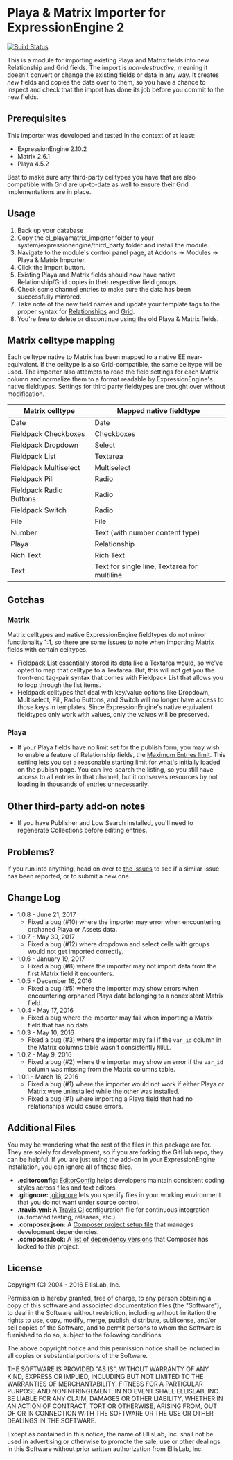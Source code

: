 # Playa & Matrix Importer for ExpressionEngine 2

[![Build Status](https://travis-ci.org/EllisLab/PlayaMatrixImporter.svg?branch=master)](https://travis-ci.org/EllisLab/PlayaMatrixImporter)

This is a module for importing existing Playa and Matrix fields into new Relationship and Grid fields. The import is *non-destructive*, meaning it doesn't convert or change the existing fields or data in any way. It creates _new_ fields and copies the data over to them, so you have a chance to inspect and check that the import has done its job before you commit to the new fields.

## Prerequisites

This importer was developed and tested in the context of at least:

* ExpressionEngine 2.10.2
* Matrix 2.6.1
* Playa 4.5.2

Best to make sure any third-party celltypes you have that are also compatible with Grid are up-to-date as well to ensure their Grid implementations are in place.

## Usage

1. Back up your database
2. Copy the el_playamatrix_importer folder to your system/expressionengine/third_party folder and install the module.
3. Navigate to the module's control panel page, at Addons -> Modules -> Playa & Matrix Importer.
4. Click the Import button.
5. Existing Playa and Matrix fields should now have native Relationship/Grid copies in their respective field groups.
6. Check some channel entries to make sure the data has been successfully mirrored.
7. Take note of the new field names and update your template tags to the proper syntax for [Relationships](https://docs.expressionengine.com/latest/fieldtypes/relationships.html#template-tags) and [Grid](https://docs.expressionengine.com/latest/fieldtypes/grid.html#template-tags).
8. You're free to delete or discontinue using the old Playa & Matrix fields.

## Matrix celltype mapping

Each celltype native to Matrix has been mapped to a native EE near-equivalent. If the celltype is also Grid-compatible, the same celltype will be used. The importer also attempts to read the field settings for each Matrix column and normalize them to a format readable by ExpressionEngine's native fieldtypes. Settings for third party fieldtypes are brought over without modification.

| Matrix celltype         | Mapped native fieldtype                      |
| ----------------------- | -------------------------------------------- |
| Date                    | Date                                         |
| Fieldpack Checkboxes    | Checkboxes                                   |
| Fieldpack Dropdown      | Select                                       |
| Fieldpack List          | Textarea                                     |
| Fieldpack Multiselect   | Multiselect                                  |
| Fieldpack Pill          | Radio                                        |
| Fieldpack Radio Buttons | Radio                                        |
| Fieldpack Switch        | Radio                                        |
| File                    | File                                         |
| Number                  | Text (with number content type)              |
| Playa                   | Relationship                                 |
| Rich Text               | Rich Text                                    |
| Text                    | Text for single line, Textarea for multiline |

## Gotchas

### Matrix

Matrix celltypes and native ExpressionEngine fieldtypes do not mirror functionality 1:1, so there are some issues to note when importing Matrix fields with certain celltypes.

* Fieldpack List essentially stored its data like a Textarea would, so we've opted to map that celltype to a Textarea. But, this will not get you the front-end tag-pair syntax that comes with Fieldpack List that allows you to loop through the list items.
* Fieldpack celltypes that deal with key/value options like Dropdown, Multiselect, Pill, Radio Buttons, and Switch will no longer have access to those keys in templates. Since ExpressionEngine's native equivalent fieldtypes only work with values, only the values will be preserved.

### Playa

* If your Playa fields have no limit set for the publish form, you may wish to enable a feature of Relationship fields, the [Maximum Entries limit](https://docs.expressionengine.com/latest/fieldtypes/relationships.html#maximum-entries). This setting lets you set a reasonable starting limit for what's initially loaded on the publish page. You can live-search the listing, so you still have access to all entries in that channel, but it conserves resources by not loading in thousands of entries unnecessarily.

## Other third-party add-on notes

* If you have Publisher and Low Search installed, you'll need to regenerate Collections before editing entries.

## Problems?

If you run into anything, head on over to [the issues](https://github.com/EllisLab/PlayaMatrixImporter/issues) to see if a similar issue has been reported, or to submit a new one.

## Change Log

- 1.0.8 - June 21, 2017
    - Fixed a bug (#10) where the importer may error when encountering orphaned Playa or Assets data.
- 1.0.7 - May 30, 2017
    - Fixed a bug (#12) where dropdown and select cells with groups would not get imported correctly.
- 1.0.6 - January 19, 2017
    - Fixed a bug (#8) where the importer may not import data from the first Matrix field it encounters.
- 1.0.5 - December 16, 2016
    - Fixed a bug (#5) where the importer may show errors when encountering orphaned Playa data belonging to a nonexistent Matrix field.
- 1.0.4 - May 17, 2016
    - Fixed a bug where the importer may fail when importing a Matrix field that has no data.
- 1.0.3 - May 10, 2016
    - Fixed a bug (#3) where the importer may fail if the `var_id` column in the Matrix columns table wasn't consistently `NULL`.
- 1.0.2 - May 9, 2016
    - Fixed a bug (#2) where the importer may show an error if the `var_id` column was missing from the Matrix columns table.
- 1.0.1 - March 16, 2016
    - Fixed a bug (#1) where the importer would not work if either Playa or Matrix were uninstalled while the other was installed.
    - Fixed a bug (#1) where importing a Playa field that had no relationships would cause errors.

## Additional Files

You may be wondering what the rest of the files in this package are for. They are solely for development, so if you are forking the GitHub repo, they can be helpful. If you are just using the add-on in your ExpressionEngine installation, you can ignore all of these files.

- **.editorconfig**: [EditorConfig](http://editorconfig.org) helps developers maintain consistent coding styles across files and text editors.
- **.gitignore:** [.gitignore](https://git-scm.com/docs/gitignore) lets you specify files in your working environment that you do not want under source control.
- **.travis.yml:** A [Travis CI](https://travis-ci.org) configuration file for continuous integration (automated testing, releases, etc.).
- **.composer.json:** A [Composer project setup file](https://getcomposer.org/doc/01-basic-usage.md) that manages development dependencies.
- **.composer.lock:** A [list of dependency versions](https://getcomposer.org/doc/01-basic-usage.md#composer-lock-the-lock-file) that Composer has locked to this project.

## License

Copyright (C) 2004 - 2016 EllisLab, Inc.

Permission is hereby granted, free of charge, to any person obtaining a copy of this software and associated documentation files (the "Software"), to deal in the Software without restriction, including without limitation the rights to use, copy, modify, merge, publish, distribute, sublicense, and/or sell copies of the Software, and to permit persons to whom the Software is furnished to do so, subject to the following conditions:

The above copyright notice and this permission notice shall be included in all copies or substantial portions of the Software.

THE SOFTWARE IS PROVIDED "AS IS", WITHOUT WARRANTY OF ANY KIND, EXPRESS OR IMPLIED, INCLUDING BUT NOT LIMITED TO THE WARRANTIES OF MERCHANTABILITY, FITNESS FOR A PARTICULAR PURPOSE AND NONINFRINGEMENT. IN NO EVENT SHALL ELLISLAB, INC. BE LIABLE FOR ANY CLAIM, DAMAGES OR OTHER LIABILITY, WHETHER IN AN ACTION OF CONTRACT, TORT OR OTHERWISE, ARISING FROM, OUT OF OR IN CONNECTION WITH THE SOFTWARE OR THE USE OR OTHER DEALINGS IN THE SOFTWARE.

Except as contained in this notice, the name of EllisLab, Inc. shall not be used in advertising or otherwise to promote the sale, use or other dealings in this Software without prior written authorization from EllisLab, Inc.
